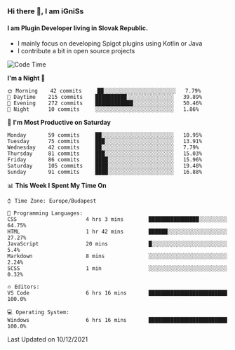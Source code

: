 ### Hi there 👋, I am iGniSs

#### I am Plugin Developer living in Slovak Republic.
- I mainly focus on developing Spigot plugins using Kotlin or Java
- I contribute a bit in open source projects

<!--START_SECTION:waka-->
![Code Time](http://img.shields.io/badge/Code%20Time-751%20hrs%202%20mins-blue)

**I'm a Night 🦉** 

```text
🌞 Morning    42 commits     ██░░░░░░░░░░░░░░░░░░░░░░░   7.79% 
🌆 Daytime    215 commits    ██████████░░░░░░░░░░░░░░░   39.89% 
🌃 Evening    272 commits    ████████████░░░░░░░░░░░░░   50.46% 
🌙 Night      10 commits     ░░░░░░░░░░░░░░░░░░░░░░░░░   1.86%

```
📅 **I'm Most Productive on Saturday** 

```text
Monday       59 commits     ██░░░░░░░░░░░░░░░░░░░░░░░   10.95% 
Tuesday      75 commits     ███░░░░░░░░░░░░░░░░░░░░░░   13.91% 
Wednesday    42 commits     ██░░░░░░░░░░░░░░░░░░░░░░░   7.79% 
Thursday     81 commits     ███░░░░░░░░░░░░░░░░░░░░░░   15.03% 
Friday       86 commits     ████░░░░░░░░░░░░░░░░░░░░░   15.96% 
Saturday     105 commits    ████░░░░░░░░░░░░░░░░░░░░░   19.48% 
Sunday       91 commits     ████░░░░░░░░░░░░░░░░░░░░░   16.88%

```


📊 **This Week I Spent My Time On** 

```text
⌚︎ Time Zone: Europe/Budapest

💬 Programming Languages: 
CSS                      4 hrs 3 mins        ████████████████░░░░░░░░░   64.75% 
HTML                     1 hr 42 mins        ██████░░░░░░░░░░░░░░░░░░░   27.27% 
JavaScript               20 mins             █░░░░░░░░░░░░░░░░░░░░░░░░   5.4% 
Markdown                 8 mins              ░░░░░░░░░░░░░░░░░░░░░░░░░   2.24% 
SCSS                     1 min               ░░░░░░░░░░░░░░░░░░░░░░░░░   0.32%

🔥 Editors: 
VS Code                  6 hrs 16 mins       █████████████████████████   100.0%

💻 Operating System: 
Windows                  6 hrs 16 mins       █████████████████████████   100.0%

```


 Last Updated on 10/12/2021
<!--END_SECTION:waka-->